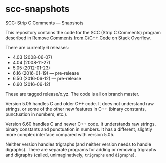 # scc-snapshots
SCC: Strip C Comments — Snapshots

This repository contains the code for the SCC (Strip C Comments) program described in
[Remove Comments from C/C++ Code](http://stackoverflow.com/questions/2394017/) on Stack Overflow.

There are currently 6 releases:
* 4.03 (2008-06-07)
* 4.04 (2008-11-27)
* 5.05 (2012-01-23)
* 6.16 (2016-01-19) — pre-release
* 6.50 (2016-06-12) — pre-release
* 6.60 (2016-06-12)

These are tagged release/x.yz.  The code is all on branch master.

Version 5.05 handles C and older C++ code.
It does not understand raw strings, or some of the other new features in C++
(binary constants, punctuation in numbers, etc.).

Version 6.60 handles C and newer C++ code.
It understands raw strings, binary constants and punctuation in numbers.
It has a different, slightly more complex interface compared with version 5.05.

Neither version handles trigraphs (and neither version needs to handle digraphs).
There are separate programs for adding or removing trigraphs and digraphs (called,
unimaginatively, `trigraphs` and `digraphs`).
